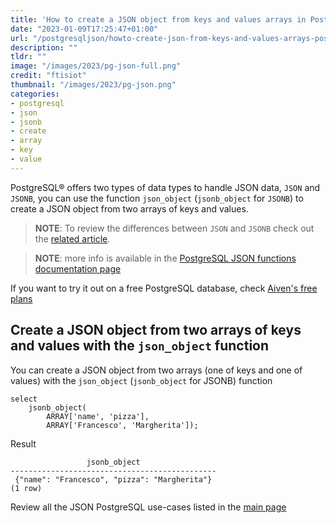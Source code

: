 ```yaml
---
title: 'How to create a JSON object from keys and values arrays in PostgreSQL®?'
date: "2023-01-09T17:25:47+01:00"
url: "/postgresqljson/howto-create-json-from-keys-and-values-arrays-postgresql"
description: ""
tldr: ""
image: "/images/2023/pg-json-full.png"
credit: "ftisiot"
thumbnail: "/images/2023/pg-json.png"
categories:
- postgresql
- json
- jsonb
- create
- array
- key
- value
---
```


PostgreSQL® offers two types of data types to handle JSON data, `JSON` and `JSONB`, you can use the function `json_object` (`jsonb_object` for `JSONB`) to create a JSON object from two arrays of keys and values.

<!--more-->

> **NOTE**: To review the differences between `JSON` and `JSONB` check out the [related article](/postgresqljson/what-are-the-differences-json-jsonb-postgresql).

> **NOTE**: more info is available in the [PostgreSQL JSON functions documentation page](https://www.postgresql.org/docs/current/functions-json.html)

If you want to try it out on a free PostgreSQL database, check [Aiven's free plans](https://console.aiven.io/signup)

## Create a JSON object from two arrays of keys and values with the `json_object` function

You can create a JSON object from two arrays (one of keys and one of values) with the `json_object` (`jsonb_object` for JSONB) function

```
select 
    jsonb_object(
        ARRAY['name', 'pizza'], 
        ARRAY['Francesco', 'Margherita']);
```

Result

```
                 jsonb_object
----------------------------------------------
 {"name": "Francesco", "pizza": "Margherita"}
(1 row)
```

Review all the JSON PostgreSQL use-cases listed in the [main page](/postgresqljson/main)
